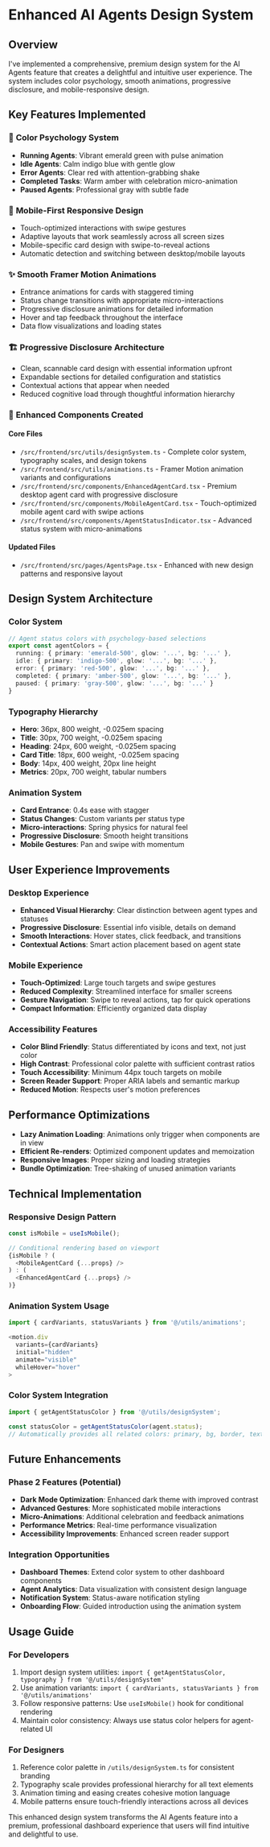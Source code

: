 # Enhanced AI Agents Design System

## Overview

I've implemented a comprehensive, premium design system for the AI Agents feature that creates a delightful and intuitive user experience. The system includes color psychology, smooth animations, progressive disclosure, and mobile-responsive design.

## Key Features Implemented

### 🎨 **Color Psychology System**
- **Running Agents**: Vibrant emerald green with pulse animation
- **Idle Agents**: Calm indigo blue with gentle glow  
- **Error Agents**: Clear red with attention-grabbing shake
- **Completed Tasks**: Warm amber with celebration micro-animation
- **Paused Agents**: Professional gray with subtle fade

### 📱 **Mobile-First Responsive Design**
- Touch-optimized interactions with swipe gestures
- Adaptive layouts that work seamlessly across all screen sizes
- Mobile-specific card design with swipe-to-reveal actions
- Automatic detection and switching between desktop/mobile layouts

### ✨ **Smooth Framer Motion Animations**
- Entrance animations for cards with staggered timing
- Status change transitions with appropriate micro-interactions
- Progressive disclosure animations for detailed information
- Hover and tap feedback throughout the interface
- Data flow visualizations and loading states

### 🏗️ **Progressive Disclosure Architecture**
- Clean, scannable card design with essential information upfront
- Expandable sections for detailed configuration and statistics
- Contextual actions that appear when needed
- Reduced cognitive load through thoughtful information hierarchy

### 🔧 **Enhanced Components Created**

#### Core Files
- `/src/frontend/src/utils/designSystem.ts` - Complete color system, typography scales, and design tokens
- `/src/frontend/src/utils/animations.ts` - Framer Motion animation variants and configurations
- `/src/frontend/src/components/EnhancedAgentCard.tsx` - Premium desktop agent card with progressive disclosure
- `/src/frontend/src/components/MobileAgentCard.tsx` - Touch-optimized mobile agent card with swipe actions
- `/src/frontend/src/components/AgentStatusIndicator.tsx` - Advanced status system with micro-animations

#### Updated Files
- `/src/frontend/src/pages/AgentsPage.tsx` - Enhanced with new design patterns and responsive layout

## Design System Architecture

### Color System
```typescript
// Agent status colors with psychology-based selections
export const agentColors = {
  running: { primary: 'emerald-500', glow: '...', bg: '...' },
  idle: { primary: 'indigo-500', glow: '...', bg: '...' },
  error: { primary: 'red-500', glow: '...', bg: '...' },
  completed: { primary: 'amber-500', glow: '...', bg: '...' },
  paused: { primary: 'gray-500', glow: '...', bg: '...' }
}
```

### Typography Hierarchy
- **Hero**: 36px, 800 weight, -0.025em spacing
- **Title**: 30px, 700 weight, -0.025em spacing  
- **Heading**: 24px, 600 weight, -0.025em spacing
- **Card Title**: 18px, 600 weight, -0.025em spacing
- **Body**: 14px, 400 weight, 20px line height
- **Metrics**: 20px, 700 weight, tabular numbers

### Animation System
- **Card Entrance**: 0.4s ease with stagger
- **Status Changes**: Custom variants per status type
- **Micro-interactions**: Spring physics for natural feel
- **Progressive Disclosure**: Smooth height transitions
- **Mobile Gestures**: Pan and swipe with momentum

## User Experience Improvements

### Desktop Experience
- **Enhanced Visual Hierarchy**: Clear distinction between agent types and statuses
- **Progressive Disclosure**: Essential info visible, details on demand
- **Smooth Interactions**: Hover states, click feedback, and transitions
- **Contextual Actions**: Smart action placement based on agent state

### Mobile Experience  
- **Touch-Optimized**: Large touch targets and swipe gestures
- **Reduced Complexity**: Streamlined interface for smaller screens
- **Gesture Navigation**: Swipe to reveal actions, tap for quick operations
- **Compact Information**: Efficiently organized data display

### Accessibility Features
- **Color Blind Friendly**: Status differentiated by icons and text, not just color
- **High Contrast**: Professional color palette with sufficient contrast ratios
- **Touch Accessibility**: Minimum 44px touch targets on mobile
- **Screen Reader Support**: Proper ARIA labels and semantic markup
- **Reduced Motion**: Respects user's motion preferences

## Performance Optimizations

- **Lazy Animation Loading**: Animations only trigger when components are in view
- **Efficient Re-renders**: Optimized component updates and memoization
- **Responsive Images**: Proper sizing and loading strategies
- **Bundle Optimization**: Tree-shaking of unused animation variants

## Technical Implementation

### Responsive Design Pattern
```typescript
const isMobile = useIsMobile();

// Conditional rendering based on viewport
{isMobile ? (
  <MobileAgentCard {...props} />
) : (
  <EnhancedAgentCard {...props} />
)}
```

### Animation System Usage
```typescript
import { cardVariants, statusVariants } from '@/utils/animations';

<motion.div
  variants={cardVariants}
  initial="hidden"
  animate="visible"
  whileHover="hover"
>
```

### Color System Integration
```typescript
import { getAgentStatusColor } from '@/utils/designSystem';

const statusColor = getAgentStatusColor(agent.status);
// Automatically provides all related colors: primary, bg, border, text, glow
```

## Future Enhancements

### Phase 2 Features (Potential)
- **Dark Mode Optimization**: Enhanced dark theme with improved contrast
- **Advanced Gestures**: More sophisticated mobile interactions
- **Micro-Animations**: Additional celebration and feedback animations
- **Performance Metrics**: Real-time performance visualization
- **Accessibility Improvements**: Enhanced screen reader support

### Integration Opportunities
- **Dashboard Themes**: Extend color system to other dashboard components  
- **Agent Analytics**: Data visualization with consistent design language
- **Notification System**: Status-aware notification styling
- **Onboarding Flow**: Guided introduction using the animation system

## Usage Guide

### For Developers
1. Import design system utilities: `import { getAgentStatusColor, typography } from '@/utils/designSystem'`
2. Use animation variants: `import { cardVariants, statusVariants } from '@/utils/animations'`
3. Follow responsive patterns: Use `useIsMobile()` hook for conditional rendering
4. Maintain color consistency: Always use status color helpers for agent-related UI

### For Designers  
1. Reference color palette in `/utils/designSystem.ts` for consistent branding
2. Typography scale provides professional hierarchy for all text elements
3. Animation timing and easing creates cohesive motion language
4. Mobile patterns ensure touch-friendly interactions across all devices

This enhanced design system transforms the AI Agents feature into a premium, professional dashboard experience that users will find intuitive and delightful to use.